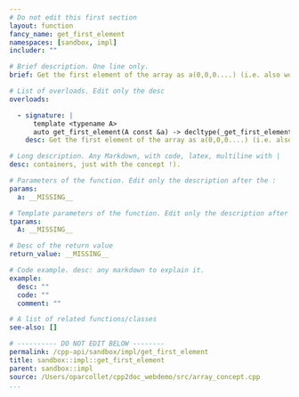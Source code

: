 ```yaml
---
# Do not edit this first section
layout: function
fancy_name: get_first_element
namespaces: [sandbox, impl]
includer: ""

# Brief description. One line only.
brief: Get the first element of the array as a(0,0,0....) (i.e. also work for non

# List of overloads. Edit only the desc
overloads:

  - signature: |
      template <typename A>
      auto get_first_element(A const &a) -> decltype(_get_first_element_impl(std::make_index_sequence<get_rank<A>>({}), a))
    desc: Get the first element of the array as a(0,0,0....) (i.e. also work for non

# Long description. Any Markdown, with code, latex, multiline with |
desc: containers, just with the concept !).

# Parameters of the function. Edit only the description after the :
params:
  a: __MISSING__

# Template parameters of the function. Edit only the description after the :
tparams:
  A: __MISSING__

# Desc of the return value
return_value: __MISSING__

# Code example. desc: any markdown to explain it.
example:
  desc: ""
  code: ""
  comment: ""

# A list of related functions/classes
see-also: []

# ---------- DO NOT EDIT BELOW --------
permalink: /cpp-api/sandbox/impl/get_first_element
title: sandbox::impl::get_first_element
parent: sandbox::impl
source: /Users/oparcollet/cpp2doc_webdemo/src/array_concept.cpp
...
```


